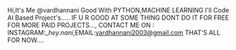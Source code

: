 Hi,It's Me @vardhannani
Good With PYTHON,MACHINE LEARNING 
I'll Code AI Based Project's.....
IF U R GOOD AT SOME THING DONT DO IT FOR FREE
FOR MORE PAID PROJECTS...,
CONTACT ME ON : INSTAGRAM:__hey.nani_,EMAIL:vardhannani2003@gmail.com
THAT'S ALL FOR NOW....
